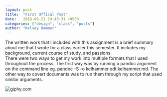 ```yaml
---
layout: post
title:  "First Offical Post"
date:   2016-09-21 19:45:31 +0530
categories: ["design", "class", "posts"]
author: "Kelsey Hammer"
---
```

The written work that I included with this assignment is a brief summary about me that
I wrote for a class earlier this semester. It includes my background, current course of study, 
and passions.
<br>
There were two ways to get my work into multiple formats that I used throughout the process. 
The first way was by running a pandoc argument on the command line eg. pandoc -S -o kelhammer.odt kelhammer.md. 
The other way to covert documents was to run them through my script that used similar arguments.
<br>

<img src="https://media.giphy.com/media/YalMCUQmsYSkM/giphy.gif" alt="giphy.com">

